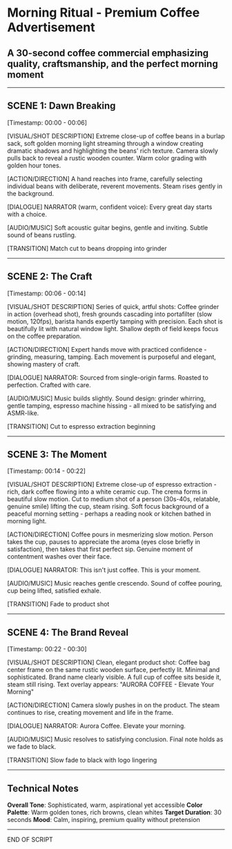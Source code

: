# Morning Ritual - Premium Coffee Advertisement

## A 30-second coffee commercial emphasizing quality, craftsmanship, and the perfect morning moment

---

## SCENE 1: Dawn Breaking
[Timestamp: 00:00 - 00:06]

[VISUAL/SHOT DESCRIPTION]
Extreme close-up of coffee beans in a burlap sack, soft golden morning light streaming through a window creating dramatic shadows and highlighting the beans' rich texture. Camera slowly pulls back to reveal a rustic wooden counter. Warm color grading with golden hour tones.

[ACTION/DIRECTION]
A hand reaches into frame, carefully selecting individual beans with deliberate, reverent movements. Steam rises gently in the background.

[DIALOGUE]
NARRATOR (warm, confident voice): Every great day starts with a choice.

[AUDIO/MUSIC]
Soft acoustic guitar begins, gentle and inviting. Subtle sound of beans rustling.

[TRANSITION]
Match cut to beans dropping into grinder

---

## SCENE 2: The Craft
[Timestamp: 00:06 - 00:14]

[VISUAL/SHOT DESCRIPTION]
Series of quick, artful shots: Coffee grinder in action (overhead shot), fresh grounds cascading into portafilter (slow motion, 120fps), barista hands expertly tamping with precision. Each shot is beautifully lit with natural window light. Shallow depth of field keeps focus on the coffee preparation.

[ACTION/DIRECTION]
Expert hands move with practiced confidence - grinding, measuring, tamping. Each movement is purposeful and elegant, showing mastery of craft.

[DIALOGUE]
NARRATOR: Sourced from single-origin farms. Roasted to perfection. Crafted with care.

[AUDIO/MUSIC]
Music builds slightly. Sound design: grinder whirring, gentle tamping, espresso machine hissing - all mixed to be satisfying and ASMR-like.

[TRANSITION]
Cut to espresso extraction beginning

---

## SCENE 3: The Moment
[Timestamp: 00:14 - 00:22]

[VISUAL/SHOT DESCRIPTION]
Extreme close-up of espresso extraction - rich, dark coffee flowing into a white ceramic cup. The crema forms in beautiful slow motion. Cut to medium shot of a person (30s-40s, relatable, genuine smile) lifting the cup, steam rising. Soft focus background of a peaceful morning setting - perhaps a reading nook or kitchen bathed in morning light.

[ACTION/DIRECTION]
Coffee pours in mesmerizing slow motion. Person takes the cup, pauses to appreciate the aroma (eyes close briefly in satisfaction), then takes that first perfect sip. Genuine moment of contentment washes over their face.

[DIALOGUE]
NARRATOR: This isn't just coffee. This is your moment.

[AUDIO/MUSIC]
Music reaches gentle crescendo. Sound of coffee pouring, cup being lifted, satisfied exhale.

[TRANSITION]
Fade to product shot

---

## SCENE 4: The Brand Reveal
[Timestamp: 00:22 - 00:30]

[VISUAL/SHOT DESCRIPTION]
Clean, elegant product shot: Coffee bag center frame on the same rustic wooden surface, perfectly lit. Minimal and sophisticated. Brand name clearly visible. A full cup of coffee sits beside it, steam still rising. Text overlay appears: "AURORA COFFEE - Elevate Your Morning"

[ACTION/DIRECTION]
Camera slowly pushes in on the product. The steam continues to rise, creating movement and life in the frame.

[DIALOGUE]
NARRATOR: Aurora Coffee. Elevate your morning.

[AUDIO/MUSIC]
Music resolves to satisfying conclusion. Final note holds as we fade to black.

[TRANSITION]
Slow fade to black with logo lingering

---

## Technical Notes

**Overall Tone**: Sophisticated, warm, aspirational yet accessible
**Color Palette**: Warm golden tones, rich browns, clean whites
**Target Duration**: 30 seconds
**Mood**: Calm, inspiring, premium quality without pretension

---

END OF SCRIPT
